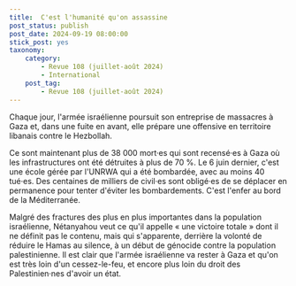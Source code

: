 ```yaml
---
title:  C'est l'humanité qu'on assassine
post_status: publish
post_date: 2024-09-19 08:00:00
stick_post: yes
taxonomy:
    category:
        - Revue 108 (juillet-août 2024)
        - International
    post_tag:
        - Revue 108 (juillet-août 2024)
---
```




 Chaque jour, l'armée israélienne poursuit son entreprise de massacres à Gaza et, dans une fuite en avant, elle prépare une offensive en territoire libanais contre le Hezbollah.

 Ce sont maintenant plus de 38 000 mort·es qui sont recensé·es à Gaza où les infrastructures ont été détruites à plus de 70 %. Le 6 juin dernier, c'est une école gérée par l'UNRWA qui a été bombardée, avec au moins 40 tué·es. Des centaines de milliers de civil·es sont obligé·es de se déplacer en permanence pour tenter d'éviter les bombardements. C'est l'enfer au bord de la Méditerranée.

 Malgré des fractures des plus en plus importantes dans la population israélienne, Nétanyahou veut ce qu'il appelle « une victoire totale » dont il ne définit pas le contenu, mais qui s'apparente, derrière la volonté de réduire le Hamas au silence, à un début de génocide contre la population palestinienne. Il est clair que l'armée israélienne va rester à Gaza et qu'on est très loin d'un cessez-le-feu, et encore plus loin du droit des Palestinien·nes d'avoir un état.

 [](https://www.rencontres-arles.com/fr/expositions)
